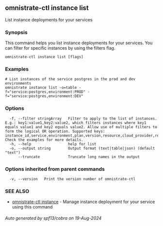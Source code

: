 ## omnistrate-ctl instance list

List instance deployments for your services

### Synopsis

This command helps you list instance deployments for your services.
You can filter for specific instances by using the filters flag.

```
omnistrate-ctl instance list [flags]
```

### Examples

```
# List instances of the service postgres in the prod and dev environments
omnistrate instance list -o=table -f="service:postgres,environment:PROD" -f="service:postgres,environment:DEV"
```

### Options

```
  -f, --filter stringArray   Filter to apply to the list of instances. E.g.: key1:value1,key2:value2, which filters instances where key1 equals value1 and key2 equals value2. Allow use of multiple filters to form the logical OR operation. Supported keys: instance_id,service,environment,plan,version,resource,cloud_provider,region,status. Check the examples for more details.
  -h, --help                 help for list
  -o, --output string        Output format (text|table|json) (default "text")
      --truncate             Truncate long names in the output
```

### Options inherited from parent commands

```
  -v, --version   Print the version number of omnistrate-ctl
```

### SEE ALSO

* [omnistrate-ctl instance](omnistrate-ctl_instance.md)	 - Manage instance deployment for your service using this command

###### Auto generated by spf13/cobra on 19-Aug-2024
